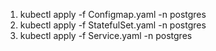 1. kubectl apply -f Configmap.yaml -n postgres
2. kubectl apply -f StatefulSet.yaml -n postgres
3. kubectl apply -f Service.yaml -n postgres
